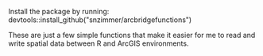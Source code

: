 Install the package by running: 
devtools::install_github("snzimmer/arcbridgefunctions")

These are just a few simple functions that make it easier for me to read and write spatial data between R and ArcGIS environments.
